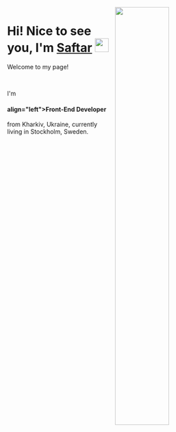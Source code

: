 <img align="right" src="https://cdn.dribbble.com/users/1235346/screenshots/3252385/job.gif" width="50%"/>


<h1 align="left">Hi! Nice to see you, I'm <a href="https://github.com/Saftar94" target="_blank">Saftar</a> 
<img src="https://github.com/blackcater/blackcater/raw/main/images/Hi.gif" height="32"/></h1>

<p font-size="20px">Welcome to my page!</p></br>
<p>I'm <h4> align="left">Front-End Developer</h4> from  Kharkiv, Ukraine, currently living in  Stockholm, Sweden.
</p>











